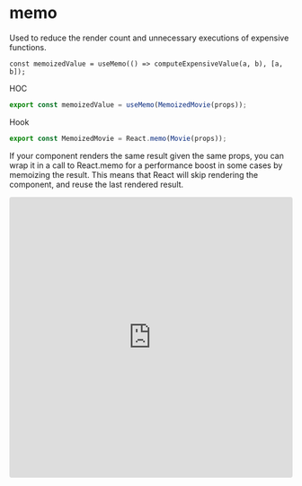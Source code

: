 # memo
Used to reduce the render count and unnecessary executions of expensive functions. 
```
const memoizedValue = useMemo(() => computeExpensiveValue(a, b), [a, b]);
``` 

HOC
```js
export const memoizedValue = useMemo(MemoizedMovie(props));
```

Hook
```js
export const MemoizedMovie = React.memo(Movie(props));
```

If your component renders the same result given the same props, you can wrap it in a call to React.memo for a performance boost in some cases by memoizing the result. This means that React will skip rendering the component, and reuse the last rendered result.

<iframe src="https://codesandbox.io/embed/react-memo-demo-bv31j?fontsize=14&hidenavigation=1&theme=dark"
     style="width:100%; height:500px; border:0; border-radius: 4px; overflow:hidden;"
     title="react-memo-demo"
     allow="accelerometer; ambient-light-sensor; camera; encrypted-media; geolocation; gyroscope; hid; microphone; midi; payment; usb; vr; xr-spatial-tracking"
     sandbox="allow-forms allow-modals allow-popups allow-presentation allow-same-origin allow-scripts"
   ></iframe>
